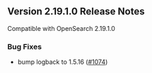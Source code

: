 ## Version 2.19.1.0 Release Notes

Compatible with OpenSearch 2.19.1.0

### Bug Fixes

* bump logback to 1.5.16 ([#1074](https://github.com/opensearch-project/reporting/pull/1074))
